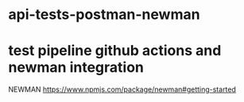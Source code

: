 # api-tests-postman-newman
# test pipeline github actions and newman integration

NEWMAN https://www.npmjs.com/package/newman#getting-started